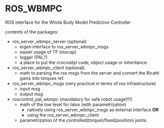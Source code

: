 # ROS_WBMPC

ROS interface for the Whole Body Model Predictive Controller

contents of the packages:
- ros_server_wbmpc_server (optional)
    - eigen interface to ros_server_wbmpc_msgs
    - easier usage of TF (mocap)
    - logger (PAL?)
    - a place to put the crocoddyl code, object usage or inheritance.
- ros_server_wbmpc_client (optional)
    - math to parsing the ros msgs from the server and convert the Ricatti gains into torques ref.
- ros_server_wbmpc_msgs (very practical in terms of ros infrastructure)
    - input msg
    - output msg
- roscontrol_pal_wbmpc (mandatory for safe robot usage!!!!)
    - math of the low level for talos (with parametrization)
        - natively using ros_server_wbmpc_msgs as external interface **OR**
        - using the ros_server_wbmpc_client
    - parametrization of the controlled(torque)/fixed(position) joints.
